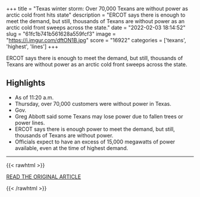 +++
title = "Texas winter storm: Over 70,000 Texans are without power as arctic cold front hits state"
description = "ERCOT says there is enough to meet the demand, but still, thousands of Texans are without power as an arctic cold front sweeps across the state."
date = "2022-02-03 18:14:52"
slug = "61fc1b741b561628a559fcf3"
image = "https://i.imgur.com/dftON1B.jpg"
score = "16922"
categories = ['texans', 'highest', 'lines']
+++

ERCOT says there is enough to meet the demand, but still, thousands of Texans are without power as an arctic cold front sweeps across the state.

## Highlights

- As of 11:20 a.m.
- Thursday, over 70,000 customers were without power in Texas.
- Gov.
- Greg Abbott said some Texans may lose power due to fallen trees or power lines.
- ERCOT says there is enough power to meet the demand, but still, thousands of Texans are without power.
- Officials expect to have an excess of 15,000 megawatts of power available, even at the time of highest demand.

---

{{< rawhtml >}}
  <p class="article-category">
    <a target="_blank" href="https://abc13.com/texas-power-outages-why-is-out-winter-storm-arctic-cold-front/11535009/">READ THE ORIGINAL ARTICLE</a>
  </p>
{{< /rawhtml >}}
